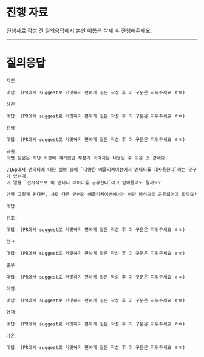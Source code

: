 # 진행 자료

진행자료 작성 전 질의응답에서 본인 이름은 삭제 후 진행해주세요.

---

# 질의응답

```text
지인:

대답: (PR에서 suggest로 커밋하기 편하게 질문 작성 후 이 구문은 지워주세요 ㅎㅎ)
```

```text
하진:

대답: (PR에서 suggest로 커밋하기 편하게 질문 작성 후 이 구문은 지워주세요 ㅎㅎ)
```

```text
진영:

대답: (PR에서 suggest로 커밋하기 편하게 질문 작성 후 이 구문은 지워주세요 ㅎㅎ)
```

```text
규훤:
이번 질문은 지난 시간에 얘기했던 부분과 이어지는 내용일 수 있을 것 같네요.

216p에서 엔티티에 대한 설명 중에 `다양한 애플리케이션에서 엔티티를 재사용한다`라는 문구가 있는데,
이 말을 `전사적으로 이 엔티티 레이어를 공유한다`라고 받아들여도 될까요?

만약 그렇게 된다면, 서로 다른 언어의 애플리케이션에서는 어떤 방식으로 공유되어야 할까요?

대답: 
```

```text
진호:

대답: (PR에서 suggest로 커밋하기 편하게 질문 작성 후 이 구문은 지워주세요 ㅎㅎ)
```

```text
천규:

대답: (PR에서 suggest로 커밋하기 편하게 질문 작성 후 이 구문은 지워주세요 ㅎㅎ)
```

```text
준우:

대답: (PR에서 suggest로 커밋하기 편하게 질문 작성 후 이 구문은 지워주세요 ㅎㅎ)
```

```text
이영:

대답: (PR에서 suggest로 커밋하기 편하게 질문 작성 후 이 구문은 지워주세요 ㅎㅎ)
```

```text
영재:

대답: (PR에서 suggest로 커밋하기 편하게 질문 작성 후 이 구문은 지워주세요 ㅎㅎ)
```

```text
가온:

대답: (PR에서 suggest로 커밋하기 편하게 질문 작성 후 이 구문은 지워주세요 ㅎㅎ)
```
